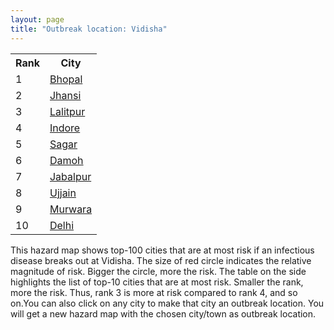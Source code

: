 ```yaml
---
layout: page
title: "Outbreak location: Vidisha"
---
```

<div class="flex-container">
<div class="flex-item-left" id="mapid">
<script src="https://buda-magenta.github.io/hazard_map/load_map.js"></script>

<script>
var marker_outbreak = L.marker([23.916667, 78.000000],{"autoPan": true}).addTo(map); marker_outbreak.bindTooltip("Vidisha").openTooltip();

var circle_1 = L.circle([23.258486, 77.401989], {"pane": "markerPane", "color": "red", "fill": true, "fillOpacity": 0.2, "fillRule": "evenodd", "lineCap": "round", "lineJoin": "round", "opacity": 1.0, "radius": 225386, "stroke": true, "weight": 3}).addTo(map);
circle_1.bindTooltip("Bhopal<br>rank: 1<br>hazard index: 0.225387")
circle_1.bindPopup('<a href="https://buda-magenta.github.io/hazard_map/Bhopal">Bhopal</a>')

var circle_2 = L.circle([25.531031, 78.652689], {"pane": "markerPane", "color": "red", "fill": true, "fillOpacity": 0.2, "fillRule": "evenodd", "lineCap": "round", "lineJoin": "round", "opacity": 1.0, "radius": 44246, "stroke": true, "weight": 3}).addTo(map);
circle_2.bindTooltip("Jhansi<br>rank: 2<br>hazard index: 0.044247")
circle_2.bindPopup('<a href="https://buda-magenta.github.io/hazard_map/Jhansi">Jhansi</a>')

var circle_3 = L.circle([24.700385, 78.518668], {"pane": "markerPane", "color": "red", "fill": true, "fillOpacity": 0.2, "fillRule": "evenodd", "lineCap": "round", "lineJoin": "round", "opacity": 1.0, "radius": 30791, "stroke": true, "weight": 3}).addTo(map);
circle_3.bindTooltip("Lalitpur<br>rank: 3<br>hazard index: 0.030791")
circle_3.bindPopup('<a href="https://buda-magenta.github.io/hazard_map/Lalitpur">Lalitpur</a>')

var circle_4 = L.circle([22.720362, 75.868200], {"pane": "markerPane", "color": "red", "fill": true, "fillOpacity": 0.2, "fillRule": "evenodd", "lineCap": "round", "lineJoin": "round", "opacity": 1.0, "radius": 21073, "stroke": true, "weight": 3}).addTo(map);
circle_4.bindTooltip("Indore<br>rank: 4<br>hazard index: 0.021074")
circle_4.bindPopup('<a href="https://buda-magenta.github.io/hazard_map/Indore">Indore</a>')

var circle_5 = L.circle([23.809612, 78.759114], {"pane": "markerPane", "color": "red", "fill": true, "fillOpacity": 0.2, "fillRule": "evenodd", "lineCap": "round", "lineJoin": "round", "opacity": 1.0, "radius": 13594, "stroke": true, "weight": 3}).addTo(map);
circle_5.bindTooltip("Sagar<br>rank: 5<br>hazard index: 0.013595")
circle_5.bindPopup('<a href="https://buda-magenta.github.io/hazard_map/Sagar">Sagar</a>')

var circle_6 = L.circle([23.750000, 79.583333], {"pane": "markerPane", "color": "red", "fill": true, "fillOpacity": 0.2, "fillRule": "evenodd", "lineCap": "round", "lineJoin": "round", "opacity": 1.0, "radius": 9114, "stroke": true, "weight": 3}).addTo(map);
circle_6.bindTooltip("Damoh<br>rank: 6<br>hazard index: 0.009114")
circle_6.bindPopup('<a href="https://buda-magenta.github.io/hazard_map/Damoh">Damoh</a>')

var circle_7 = L.circle([23.160894, 79.949770], {"pane": "markerPane", "color": "red", "fill": true, "fillOpacity": 0.2, "fillRule": "evenodd", "lineCap": "round", "lineJoin": "round", "opacity": 1.0, "radius": 5733, "stroke": true, "weight": 3}).addTo(map);
circle_7.bindTooltip("Jabalpur<br>rank: 7<br>hazard index: 0.005733")
circle_7.bindPopup('<a href="https://buda-magenta.github.io/hazard_map/Jabalpur">Jabalpur</a>')

var circle_8 = L.circle([23.174597, 75.785142], {"pane": "markerPane", "color": "red", "fill": true, "fillOpacity": 0.2, "fillRule": "evenodd", "lineCap": "round", "lineJoin": "round", "opacity": 1.0, "radius": 4840, "stroke": true, "weight": 3}).addTo(map);
circle_8.bindTooltip("Ujjain<br>rank: 8<br>hazard index: 0.004841")
circle_8.bindPopup('<a href="https://buda-magenta.github.io/hazard_map/Ujjain">Ujjain</a>')

var circle_9 = L.circle([23.833962, 80.392456], {"pane": "markerPane", "color": "red", "fill": true, "fillOpacity": 0.2, "fillRule": "evenodd", "lineCap": "round", "lineJoin": "round", "opacity": 1.0, "radius": 4769, "stroke": true, "weight": 3}).addTo(map);
circle_9.bindTooltip("Murwara<br>rank: 9<br>hazard index: 0.004770")
circle_9.bindPopup('<a href="https://buda-magenta.github.io/hazard_map/Murwara">Murwara</a>')

var circle_10 = L.circle([28.651718, 77.221939], {"pane": "markerPane", "color": "red", "fill": true, "fillOpacity": 0.2, "fillRule": "evenodd", "lineCap": "round", "lineJoin": "round", "opacity": 1.0, "radius": 3668, "stroke": true, "weight": 3}).addTo(map);
circle_10.bindTooltip("Delhi<br>rank: 10<br>hazard index: 0.003668")
circle_10.bindPopup('<a href="https://buda-magenta.github.io/hazard_map/Delhi">Delhi</a>')

var circle_11 = L.circle([26.460914, 80.321759], {"pane": "markerPane", "color": "red", "fill": true, "fillOpacity": 0.2, "fillRule": "evenodd", "lineCap": "round", "lineJoin": "round", "opacity": 1.0, "radius": 2876, "stroke": true, "weight": 3}).addTo(map);
circle_11.bindTooltip("Kanpur<br>rank: 11<br>hazard index: 0.002876")
circle_11.bindPopup('<a href="https://buda-magenta.github.io/hazard_map/Kanpur">Kanpur</a>')

var circle_12 = L.circle([24.500000, 81.000000], {"pane": "markerPane", "color": "red", "fill": true, "fillOpacity": 0.2, "fillRule": "evenodd", "lineCap": "round", "lineJoin": "round", "opacity": 1.0, "radius": 2846, "stroke": true, "weight": 3}).addTo(map);
circle_12.bindTooltip("Satna<br>rank: 12<br>hazard index: 0.002847")
circle_12.bindPopup('<a href="https://buda-magenta.github.io/hazard_map/Satna">Satna</a>')

var circle_13 = L.circle([22.600150, 77.926645], {"pane": "markerPane", "color": "red", "fill": true, "fillOpacity": 0.2, "fillRule": "evenodd", "lineCap": "round", "lineJoin": "round", "opacity": 1.0, "radius": 2537, "stroke": true, "weight": 3}).addTo(map);
circle_13.bindTooltip("Hoshangabad<br>rank: 13<br>hazard index: 0.002538")
circle_13.bindPopup('<a href="https://buda-magenta.github.io/hazard_map/Hoshangabad">Hoshangabad</a>')

var circle_14 = L.circle([22.383333, 82.133333], {"pane": "markerPane", "color": "red", "fill": true, "fillOpacity": 0.2, "fillRule": "evenodd", "lineCap": "round", "lineJoin": "round", "opacity": 1.0, "radius": 2363, "stroke": true, "weight": 3}).addTo(map);
circle_14.bindTooltip("Bilaspur<br>rank: 14<br>hazard index: 0.002364")
circle_14.bindPopup('<a href="https://buda-magenta.github.io/hazard_map/Bilaspur">Bilaspur</a>')

var circle_15 = L.circle([19.075990, 72.877393], {"pane": "markerPane", "color": "red", "fill": true, "fillOpacity": 0.2, "fillRule": "evenodd", "lineCap": "round", "lineJoin": "round", "opacity": 1.0, "radius": 2363, "stroke": true, "weight": 3}).addTo(map);
circle_15.bindTooltip("Mumbai<br>rank: 15<br>hazard index: 0.002363")
circle_15.bindPopup('<a href="https://buda-magenta.github.io/hazard_map/Mumbai">Mumbai</a>')

var circle_16 = L.circle([27.437194, 79.489129], {"pane": "markerPane", "color": "red", "fill": true, "fillOpacity": 0.2, "fillRule": "evenodd", "lineCap": "round", "lineJoin": "round", "opacity": 1.0, "radius": 2269, "stroke": true, "weight": 3}).addTo(map);
circle_16.bindTooltip("Farrukhabad<br>rank: 16<br>hazard index: 0.002270")
circle_16.bindPopup('<a href="https://buda-magenta.github.io/hazard_map/Farrukhabad">Farrukhabad</a>')

var circle_17 = L.circle([24.759267, 81.655000], {"pane": "markerPane", "color": "red", "fill": true, "fillOpacity": 0.2, "fillRule": "evenodd", "lineCap": "round", "lineJoin": "round", "opacity": 1.0, "radius": 2125, "stroke": true, "weight": 3}).addTo(map);
circle_17.bindTooltip("Rewa<br>rank: 17<br>hazard index: 0.002126")
circle_17.bindPopup('<a href="https://buda-magenta.github.io/hazard_map/Rewa">Rewa</a>')

var circle_18 = L.circle([23.000000, 76.166667], {"pane": "markerPane", "color": "red", "fill": true, "fillOpacity": 0.2, "fillRule": "evenodd", "lineCap": "round", "lineJoin": "round", "opacity": 1.0, "radius": 2042, "stroke": true, "weight": 3}).addTo(map);
circle_18.bindTooltip("Dewas<br>rank: 18<br>hazard index: 0.002043")
circle_18.bindPopup('<a href="https://buda-magenta.github.io/hazard_map/Dewas">Dewas</a>')

var circle_19 = L.circle([26.915458, 75.818982], {"pane": "markerPane", "color": "red", "fill": true, "fillOpacity": 0.2, "fillRule": "evenodd", "lineCap": "round", "lineJoin": "round", "opacity": 1.0, "radius": 2033, "stroke": true, "weight": 3}).addTo(map);
circle_19.bindTooltip("Jaipur<br>rank: 19<br>hazard index: 0.002034")
circle_19.bindPopup('<a href="https://buda-magenta.github.io/hazard_map/Jaipur">Jaipur</a>')

var circle_20 = L.circle([24.917151, 76.696403], {"pane": "markerPane", "color": "red", "fill": true, "fillOpacity": 0.2, "fillRule": "evenodd", "lineCap": "round", "lineJoin": "round", "opacity": 1.0, "radius": 1928, "stroke": true, "weight": 3}).addTo(map);
circle_20.bindTooltip("Baran<br>rank: 20<br>hazard index: 0.001929")
circle_20.bindPopup('<a href="https://buda-magenta.github.io/hazard_map/Baran">Baran</a>')

var circle_21 = L.circle([21.149813, 79.082056], {"pane": "markerPane", "color": "red", "fill": true, "fillOpacity": 0.2, "fillRule": "evenodd", "lineCap": "round", "lineJoin": "round", "opacity": 1.0, "radius": 1803, "stroke": true, "weight": 3}).addTo(map);
circle_21.bindTooltip("Nagpur<br>rank: 21<br>hazard index: 0.001804")
circle_21.bindPopup('<a href="https://buda-magenta.github.io/hazard_map/Nagpur">Nagpur</a>')

var circle_22 = L.circle([26.203725, 78.157363], {"pane": "markerPane", "color": "red", "fill": true, "fillOpacity": 0.2, "fillRule": "evenodd", "lineCap": "round", "lineJoin": "round", "opacity": 1.0, "radius": 1717, "stroke": true, "weight": 3}).addTo(map);
circle_22.bindTooltip("Gwalior<br>rank: 22<br>hazard index: 0.001718")
circle_22.bindPopup('<a href="https://buda-magenta.github.io/hazard_map/Gwalior">Gwalior</a>')

var circle_23 = L.circle([24.500000, 77.500000], {"pane": "markerPane", "color": "red", "fill": true, "fillOpacity": 0.2, "fillRule": "evenodd", "lineCap": "round", "lineJoin": "round", "opacity": 1.0, "radius": 1598, "stroke": true, "weight": 3}).addTo(map);
circle_23.bindTooltip("Guna<br>rank: 23<br>hazard index: 0.001599")
circle_23.bindPopup('<a href="https://buda-magenta.github.io/hazard_map/Guna">Guna</a>')

var circle_24 = L.circle([25.375241, 77.828119], {"pane": "markerPane", "color": "red", "fill": true, "fillOpacity": 0.2, "fillRule": "evenodd", "lineCap": "round", "lineJoin": "round", "opacity": 1.0, "radius": 1552, "stroke": true, "weight": 3}).addTo(map);
circle_24.bindTooltip("Shivpuri<br>rank: 24<br>hazard index: 0.001552")
circle_24.bindPopup('<a href="https://buda-magenta.github.io/hazard_map/Shivpuri">Shivpuri</a>')

var circle_25 = L.circle([22.139831, 78.809645], {"pane": "markerPane", "color": "red", "fill": true, "fillOpacity": 0.2, "fillRule": "evenodd", "lineCap": "round", "lineJoin": "round", "opacity": 1.0, "radius": 1413, "stroke": true, "weight": 3}).addTo(map);
circle_25.bindTooltip("Chhindwara<br>rank: 25<br>hazard index: 0.001413")
circle_25.bindPopup('<a href="https://buda-magenta.github.io/hazard_map/Chhindwara">Chhindwara</a>')

var circle_26 = L.circle([23.115688, 77.066239], {"pane": "markerPane", "color": "red", "fill": true, "fillOpacity": 0.2, "fillRule": "evenodd", "lineCap": "round", "lineJoin": "round", "opacity": 1.0, "radius": 1410, "stroke": true, "weight": 3}).addTo(map);
circle_26.bindTooltip("Sehore<br>rank: 26<br>hazard index: 0.001411")
circle_26.bindPopup('<a href="https://buda-magenta.github.io/hazard_map/Sehore">Sehore</a>')

var circle_27 = L.circle([25.335649, 83.007629], {"pane": "markerPane", "color": "red", "fill": true, "fillOpacity": 0.2, "fillRule": "evenodd", "lineCap": "round", "lineJoin": "round", "opacity": 1.0, "radius": 1339, "stroke": true, "weight": 3}).addTo(map);
circle_27.bindTooltip("Varanasi<br>rank: 27<br>hazard index: 0.001339")
circle_27.bindPopup('<a href="https://buda-magenta.github.io/hazard_map/Varanasi">Varanasi</a>')

var circle_28 = L.circle([25.438130, 81.833800], {"pane": "markerPane", "color": "red", "fill": true, "fillOpacity": 0.2, "fillRule": "evenodd", "lineCap": "round", "lineJoin": "round", "opacity": 1.0, "radius": 1260, "stroke": true, "weight": 3}).addTo(map);
circle_28.bindTooltip("Allahabad<br>rank: 28<br>hazard index: 0.001261")
circle_28.bindPopup('<a href="https://buda-magenta.github.io/hazard_map/Allahabad">Allahabad</a>')

var circle_29 = L.circle([21.237947, 81.633683], {"pane": "markerPane", "color": "red", "fill": true, "fillOpacity": 0.2, "fillRule": "evenodd", "lineCap": "round", "lineJoin": "round", "opacity": 1.0, "radius": 1194, "stroke": true, "weight": 3}).addTo(map);
circle_29.bindTooltip("Raipur<br>rank: 29<br>hazard index: 0.001194")
circle_29.bindPopup('<a href="https://buda-magenta.github.io/hazard_map/Raipur">Raipur</a>')

var circle_30 = L.circle([21.879616, 77.875681], {"pane": "markerPane", "color": "red", "fill": true, "fillOpacity": 0.2, "fillRule": "evenodd", "lineCap": "round", "lineJoin": "round", "opacity": 1.0, "radius": 1175, "stroke": true, "weight": 3}).addTo(map);
circle_30.bindTooltip("Betul<br>rank: 30<br>hazard index: 0.001176")
circle_30.bindPopup('<a href="https://buda-magenta.github.io/hazard_map/Betul">Betul</a>')

var circle_31 = L.circle([18.521428, 73.854454], {"pane": "markerPane", "color": "red", "fill": true, "fillOpacity": 0.2, "fillRule": "evenodd", "lineCap": "round", "lineJoin": "round", "opacity": 1.0, "radius": 920, "stroke": true, "weight": 3}).addTo(map);
circle_31.bindTooltip("Pune<br>rank: 31<br>hazard index: 0.000921")
circle_31.bindPopup('<a href="https://buda-magenta.github.io/hazard_map/Pune">Pune</a>')

var circle_32 = L.circle([21.977864, 76.568828], {"pane": "markerPane", "color": "red", "fill": true, "fillOpacity": 0.2, "fillRule": "evenodd", "lineCap": "round", "lineJoin": "round", "opacity": 1.0, "radius": 897, "stroke": true, "weight": 3}).addTo(map);
circle_32.bindTooltip("Khandwa<br>rank: 32<br>hazard index: 0.000898")
circle_32.bindPopup('<a href="https://buda-magenta.github.io/hazard_map/Khandwa">Khandwa</a>')

var circle_33 = L.circle([23.480592, 74.917790], {"pane": "markerPane", "color": "red", "fill": true, "fillOpacity": 0.2, "fillRule": "evenodd", "lineCap": "round", "lineJoin": "round", "opacity": 1.0, "radius": 741, "stroke": true, "weight": 3}).addTo(map);
circle_33.bindTooltip("Ratlam<br>rank: 33<br>hazard index: 0.000742")
circle_33.bindPopup('<a href="https://buda-magenta.github.io/hazard_map/Ratlam">Ratlam</a>')

var circle_34 = L.circle([17.388786, 78.461065], {"pane": "markerPane", "color": "red", "fill": true, "fillOpacity": 0.2, "fillRule": "evenodd", "lineCap": "round", "lineJoin": "round", "opacity": 1.0, "radius": 627, "stroke": true, "weight": 3}).addTo(map);
circle_34.bindTooltip("Hyderabad<br>rank: 34<br>hazard index: 0.000628")
circle_34.bindPopup('<a href="https://buda-magenta.github.io/hazard_map/Hyderabad">Hyderabad</a>')

var circle_35 = L.circle([27.175255, 78.009816], {"pane": "markerPane", "color": "red", "fill": true, "fillOpacity": 0.2, "fillRule": "evenodd", "lineCap": "round", "lineJoin": "round", "opacity": 1.0, "radius": 617, "stroke": true, "weight": 3}).addTo(map);
circle_35.bindTooltip("Agra<br>rank: 35<br>hazard index: 0.000618")
circle_35.bindPopup('<a href="https://buda-magenta.github.io/hazard_map/Agra">Agra</a>')

var circle_36 = L.circle([26.838100, 80.934600], {"pane": "markerPane", "color": "red", "fill": true, "fillOpacity": 0.2, "fillRule": "evenodd", "lineCap": "round", "lineJoin": "round", "opacity": 1.0, "radius": 594, "stroke": true, "weight": 3}).addTo(map);
circle_36.bindTooltip("Lucknow<br>rank: 36<br>hazard index: 0.000595")
circle_36.bindPopup('<a href="https://buda-magenta.github.io/hazard_map/Lucknow">Lucknow</a>')

var circle_37 = L.circle([23.587548, 75.675679], {"pane": "markerPane", "color": "red", "fill": true, "fillOpacity": 0.2, "fillRule": "evenodd", "lineCap": "round", "lineJoin": "round", "opacity": 1.0, "radius": 560, "stroke": true, "weight": 3}).addTo(map);
circle_37.bindTooltip("Nagda<br>rank: 37<br>hazard index: 0.000561")
circle_37.bindPopup('<a href="https://buda-magenta.github.io/hazard_map/Nagda">Nagda</a>')

var circle_38 = L.circle([13.083694, 80.270186], {"pane": "markerPane", "color": "red", "fill": true, "fillOpacity": 0.2, "fillRule": "evenodd", "lineCap": "round", "lineJoin": "round", "opacity": 1.0, "radius": 553, "stroke": true, "weight": 3}).addTo(map);
circle_38.bindTooltip("Chennai<br>rank: 38<br>hazard index: 0.000554")
circle_38.bindPopup('<a href="https://buda-magenta.github.io/hazard_map/Chennai">Chennai</a>')

var circle_39 = L.circle([29.154148, 77.305954], {"pane": "markerPane", "color": "red", "fill": true, "fillOpacity": 0.2, "fillRule": "evenodd", "lineCap": "round", "lineJoin": "round", "opacity": 1.0, "radius": 525, "stroke": true, "weight": 3}).addTo(map);
circle_39.bindTooltip("Baraut<br>rank: 39<br>hazard index: 0.000525")
circle_39.bindPopup('<a href="https://buda-magenta.github.io/hazard_map/Baraut">Baraut</a>')

var circle_40 = L.circle([20.993276, 75.839983], {"pane": "markerPane", "color": "red", "fill": true, "fillOpacity": 0.2, "fillRule": "evenodd", "lineCap": "round", "lineJoin": "round", "opacity": 1.0, "radius": 502, "stroke": true, "weight": 3}).addTo(map);
circle_40.bindTooltip("Bhusawal<br>rank: 40<br>hazard index: 0.000502")
circle_40.bindPopup('<a href="https://buda-magenta.github.io/hazard_map/Bhusawal">Bhusawal</a>')

var circle_41 = L.circle([21.818774, 75.606458], {"pane": "markerPane", "color": "red", "fill": true, "fillOpacity": 0.2, "fillRule": "evenodd", "lineCap": "round", "lineJoin": "round", "opacity": 1.0, "radius": 498, "stroke": true, "weight": 3}).addTo(map);
circle_41.bindTooltip("Khargone<br>rank: 41<br>hazard index: 0.000498")
circle_41.bindPopup('<a href="https://buda-magenta.github.io/hazard_map/Khargone">Khargone</a>')

var circle_42 = L.circle([25.476300, 80.339500], {"pane": "markerPane", "color": "red", "fill": true, "fillOpacity": 0.2, "fillRule": "evenodd", "lineCap": "round", "lineJoin": "round", "opacity": 1.0, "radius": 479, "stroke": true, "weight": 3}).addTo(map);
circle_42.bindTooltip("Banda<br>rank: 42<br>hazard index: 0.000480")
circle_42.bindPopup('<a href="https://buda-magenta.github.io/hazard_map/Banda">Banda</a>')

var circle_43 = L.circle([19.169335, 77.311013], {"pane": "markerPane", "color": "red", "fill": true, "fillOpacity": 0.2, "fillRule": "evenodd", "lineCap": "round", "lineJoin": "round", "opacity": 1.0, "radius": 409, "stroke": true, "weight": 3}).addTo(map);
circle_43.bindTooltip("Nanded Waghala<br>rank: 43<br>hazard index: 0.000410")
circle_43.bindPopup('<a href="https://buda-magenta.github.io/hazard_map/Nanded_Waghala">Nanded Waghala</a>')

var circle_44 = L.circle([25.196826, 76.000893], {"pane": "markerPane", "color": "red", "fill": true, "fillOpacity": 0.2, "fillRule": "evenodd", "lineCap": "round", "lineJoin": "round", "opacity": 1.0, "radius": 367, "stroke": true, "weight": 3}).addTo(map);
circle_44.bindTooltip("Kota<br>rank: 44<br>hazard index: 0.000368")
circle_44.bindPopup('<a href="https://buda-magenta.github.io/hazard_map/Kota">Kota</a>')

var circle_45 = L.circle([24.197443, 82.666145], {"pane": "markerPane", "color": "red", "fill": true, "fillOpacity": 0.2, "fillRule": "evenodd", "lineCap": "round", "lineJoin": "round", "opacity": 1.0, "radius": 353, "stroke": true, "weight": 3}).addTo(map);
circle_45.bindTooltip("Singrauli<br>rank: 45<br>hazard index: 0.000354")
circle_45.bindPopup('<a href="https://buda-magenta.github.io/hazard_map/Singrauli">Singrauli</a>')

var circle_46 = L.circle([12.979120, 77.591300], {"pane": "markerPane", "color": "red", "fill": true, "fillOpacity": 0.2, "fillRule": "evenodd", "lineCap": "round", "lineJoin": "round", "opacity": 1.0, "radius": 328, "stroke": true, "weight": 3}).addTo(map);
circle_46.bindTooltip("Bangalore<br>rank: 46<br>hazard index: 0.000329")
circle_46.bindPopup('<a href="https://buda-magenta.github.io/hazard_map/Bangalore">Bangalore</a>')

var circle_47 = L.circle([20.843512, 75.525927], {"pane": "markerPane", "color": "red", "fill": true, "fillOpacity": 0.2, "fillRule": "evenodd", "lineCap": "round", "lineJoin": "round", "opacity": 1.0, "radius": 310, "stroke": true, "weight": 3}).addTo(map);
circle_47.bindTooltip("Jalgaon<br>rank: 47<br>hazard index: 0.000311")
circle_47.bindPopup('<a href="https://buda-magenta.github.io/hazard_map/Jalgaon">Jalgaon</a>')

var circle_48 = L.circle([26.296772, 73.035143], {"pane": "markerPane", "color": "red", "fill": true, "fillOpacity": 0.2, "fillRule": "evenodd", "lineCap": "round", "lineJoin": "round", "opacity": 1.0, "radius": 298, "stroke": true, "weight": 3}).addTo(map);
circle_48.bindTooltip("Jodhpur<br>rank: 48<br>hazard index: 0.000298")
circle_48.bindPopup('<a href="https://buda-magenta.github.io/hazard_map/Jodhpur">Jodhpur</a>')

var circle_49 = L.circle([21.199035, 81.397955], {"pane": "markerPane", "color": "red", "fill": true, "fillOpacity": 0.2, "fillRule": "evenodd", "lineCap": "round", "lineJoin": "round", "opacity": 1.0, "radius": 297, "stroke": true, "weight": 3}).addTo(map);
circle_49.bindTooltip("Durg<br>rank: 49<br>hazard index: 0.000298")
circle_49.bindPopup('<a href="https://buda-magenta.github.io/hazard_map/Durg">Durg</a>')

var circle_50 = L.circle([23.021624, 72.579707], {"pane": "markerPane", "color": "red", "fill": true, "fillOpacity": 0.2, "fillRule": "evenodd", "lineCap": "round", "lineJoin": "round", "opacity": 1.0, "radius": 273, "stroke": true, "weight": 3}).addTo(map);
circle_50.bindTooltip("Ahmedabad<br>rank: 50<br>hazard index: 0.000273")
circle_50.bindPopup('<a href="https://buda-magenta.github.io/hazard_map/Ahmedabad">Ahmedabad</a>')

var circle_51 = L.circle([28.863842, 78.805778], {"pane": "markerPane", "color": "red", "fill": true, "fillOpacity": 0.2, "fillRule": "evenodd", "lineCap": "round", "lineJoin": "round", "opacity": 1.0, "radius": 260, "stroke": true, "weight": 3}).addTo(map);
circle_51.bindTooltip("Moradabad<br>rank: 51<br>hazard index: 0.000261")
circle_51.bindPopup('<a href="https://buda-magenta.github.io/hazard_map/Moradabad">Moradabad</a>')

var circle_52 = L.circle([22.541418, 88.357691], {"pane": "markerPane", "color": "red", "fill": true, "fillOpacity": 0.2, "fillRule": "evenodd", "lineCap": "round", "lineJoin": "round", "opacity": 1.0, "radius": 252, "stroke": true, "weight": 3}).addTo(map);
circle_52.bindTooltip("Kolkata<br>rank: 52<br>hazard index: 0.000252")
circle_52.bindPopup('<a href="https://buda-magenta.github.io/hazard_map/Kolkata">Kolkata</a>')

var circle_53 = L.circle([19.194329, 72.970178], {"pane": "markerPane", "color": "red", "fill": true, "fillOpacity": 0.2, "fillRule": "evenodd", "lineCap": "round", "lineJoin": "round", "opacity": 1.0, "radius": 241, "stroke": true, "weight": 3}).addTo(map);
circle_53.bindTooltip("Thane<br>rank: 53<br>hazard index: 0.000241")
circle_53.bindPopup('<a href="https://buda-magenta.github.io/hazard_map/Thane">Thane</a>')

var circle_54 = L.circle([27.883846, 78.634890], {"pane": "markerPane", "color": "red", "fill": true, "fillOpacity": 0.2, "fillRule": "evenodd", "lineCap": "round", "lineJoin": "round", "opacity": 1.0, "radius": 234, "stroke": true, "weight": 3}).addTo(map);
circle_54.bindTooltip("Kasganj<br>rank: 54<br>hazard index: 0.000234")
circle_54.bindPopup('<a href="https://buda-magenta.github.io/hazard_map/Kasganj">Kasganj</a>')

var circle_55 = L.circle([20.761862, 77.192172], {"pane": "markerPane", "color": "red", "fill": true, "fillOpacity": 0.2, "fillRule": "evenodd", "lineCap": "round", "lineJoin": "round", "opacity": 1.0, "radius": 224, "stroke": true, "weight": 3}).addTo(map);
circle_55.bindTooltip("Akola<br>rank: 55<br>hazard index: 0.000225")
circle_55.bindPopup('<a href="https://buda-magenta.github.io/hazard_map/Akola">Akola</a>')

var circle_56 = L.circle([16.508759, 80.618510], {"pane": "markerPane", "color": "red", "fill": true, "fillOpacity": 0.2, "fillRule": "evenodd", "lineCap": "round", "lineJoin": "round", "opacity": 1.0, "radius": 214, "stroke": true, "weight": 3}).addTo(map);
circle_56.bindTooltip("Vijayawada<br>rank: 56<br>hazard index: 0.000214")
circle_56.bindPopup('<a href="https://buda-magenta.github.io/hazard_map/Vijayawada">Vijayawada</a>')

var circle_57 = L.circle([27.209822, 79.048137], {"pane": "markerPane", "color": "red", "fill": true, "fillOpacity": 0.2, "fillRule": "evenodd", "lineCap": "round", "lineJoin": "round", "opacity": 1.0, "radius": 197, "stroke": true, "weight": 3}).addTo(map);
circle_57.bindTooltip("Mainpuri<br>rank: 57<br>hazard index: 0.000197")
circle_57.bindPopup('<a href="https://buda-magenta.github.io/hazard_map/Mainpuri">Mainpuri</a>')

var circle_58 = L.circle([20.011247, 73.790236], {"pane": "markerPane", "color": "red", "fill": true, "fillOpacity": 0.2, "fillRule": "evenodd", "lineCap": "round", "lineJoin": "round", "opacity": 1.0, "radius": 191, "stroke": true, "weight": 3}).addTo(map);
circle_58.bindTooltip("Nashik<br>rank: 58<br>hazard index: 0.000192")
circle_58.bindPopup('<a href="https://buda-magenta.github.io/hazard_map/Nashik">Nashik</a>')

var circle_59 = L.circle([26.653396, 77.624206], {"pane": "markerPane", "color": "red", "fill": true, "fillOpacity": 0.2, "fillRule": "evenodd", "lineCap": "round", "lineJoin": "round", "opacity": 1.0, "radius": 187, "stroke": true, "weight": 3}).addTo(map);
circle_59.bindTooltip("Dhaulpur<br>rank: 59<br>hazard index: 0.000187")
circle_59.bindPopup('<a href="https://buda-magenta.github.io/hazard_map/Dhaulpur">Dhaulpur</a>')

var circle_60 = L.circle([26.469100, 74.639000], {"pane": "markerPane", "color": "red", "fill": true, "fillOpacity": 0.2, "fillRule": "evenodd", "lineCap": "round", "lineJoin": "round", "opacity": 1.0, "radius": 182, "stroke": true, "weight": 3}).addTo(map);
circle_60.bindTooltip("Ajmer<br>rank: 60<br>hazard index: 0.000183")
circle_60.bindPopup('<a href="https://buda-magenta.github.io/hazard_map/Ajmer">Ajmer</a>')

var circle_61 = L.circle([27.177366, 78.389912], {"pane": "markerPane", "color": "red", "fill": true, "fillOpacity": 0.2, "fillRule": "evenodd", "lineCap": "round", "lineJoin": "round", "opacity": 1.0, "radius": 174, "stroke": true, "weight": 3}).addTo(map);
circle_61.bindTooltip("Firozabad<br>rank: 61<br>hazard index: 0.000174")
circle_61.bindPopup('<a href="https://buda-magenta.github.io/hazard_map/Firozabad">Firozabad</a>')

var circle_62 = L.circle([29.938447, 78.145298], {"pane": "markerPane", "color": "red", "fill": true, "fillOpacity": 0.2, "fillRule": "evenodd", "lineCap": "round", "lineJoin": "round", "opacity": 1.0, "radius": 161, "stroke": true, "weight": 3}).addTo(map);
circle_62.bindTooltip("Haridwar<br>rank: 62<br>hazard index: 0.000162")
circle_62.bindPopup('<a href="https://buda-magenta.github.io/hazard_map/Haridwar">Haridwar</a>')

var circle_63 = L.circle([17.723128, 83.301284], {"pane": "markerPane", "color": "red", "fill": true, "fillOpacity": 0.2, "fillRule": "evenodd", "lineCap": "round", "lineJoin": "round", "opacity": 1.0, "radius": 153, "stroke": true, "weight": 3}).addTo(map);
circle_63.bindTooltip("Visakhapatnam<br>rank: 63<br>hazard index: 0.000153")
circle_63.bindPopup('<a href="https://buda-magenta.github.io/hazard_map/Visakhapatnam">Visakhapatnam</a>')

var circle_64 = L.circle([25.935955, 79.424328], {"pane": "markerPane", "color": "red", "fill": true, "fillOpacity": 0.2, "fillRule": "evenodd", "lineCap": "round", "lineJoin": "round", "opacity": 1.0, "radius": 150, "stroke": true, "weight": 3}).addTo(map);
circle_64.bindTooltip("Orai<br>rank: 64<br>hazard index: 0.000150")
circle_64.bindPopup('<a href="https://buda-magenta.github.io/hazard_map/Orai">Orai</a>')

var circle_65 = L.circle([26.718324, 79.090254], {"pane": "markerPane", "color": "red", "fill": true, "fillOpacity": 0.2, "fillRule": "evenodd", "lineCap": "round", "lineJoin": "round", "opacity": 1.0, "radius": 141, "stroke": true, "weight": 3}).addTo(map);
circle_65.bindTooltip("Etawah<br>rank: 65<br>hazard index: 0.000142")
circle_65.bindPopup('<a href="https://buda-magenta.github.io/hazard_map/Etawah">Etawah</a>')

var circle_66 = L.circle([26.166667, 77.500000], {"pane": "markerPane", "color": "red", "fill": true, "fillOpacity": 0.2, "fillRule": "evenodd", "lineCap": "round", "lineJoin": "round", "opacity": 1.0, "radius": 141, "stroke": true, "weight": 3}).addTo(map);
circle_66.bindTooltip("Morena<br>rank: 66<br>hazard index: 0.000142")
circle_66.bindPopup('<a href="https://buda-magenta.github.io/hazard_map/Morena">Morena</a>')

var circle_67 = L.circle([22.519770, 82.629515], {"pane": "markerPane", "color": "red", "fill": true, "fillOpacity": 0.2, "fillRule": "evenodd", "lineCap": "round", "lineJoin": "round", "opacity": 1.0, "radius": 139, "stroke": true, "weight": 3}).addTo(map);
circle_67.bindTooltip("Korba<br>rank: 67<br>hazard index: 0.000140")
circle_67.bindPopup('<a href="https://buda-magenta.github.io/hazard_map/Korba">Korba</a>')

var circle_68 = L.circle([26.500000, 78.750000], {"pane": "markerPane", "color": "red", "fill": true, "fillOpacity": 0.2, "fillRule": "evenodd", "lineCap": "round", "lineJoin": "round", "opacity": 1.0, "radius": 134, "stroke": true, "weight": 3}).addTo(map);
circle_68.bindTooltip("Bhind<br>rank: 68<br>hazard index: 0.000134")
circle_68.bindPopup('<a href="https://buda-magenta.github.io/hazard_map/Bhind">Bhind</a>')

var circle_69 = L.circle([29.988077, 77.508130], {"pane": "markerPane", "color": "red", "fill": true, "fillOpacity": 0.2, "fillRule": "evenodd", "lineCap": "round", "lineJoin": "round", "opacity": 1.0, "radius": 128, "stroke": true, "weight": 3}).addTo(map);
circle_69.bindTooltip("Saharanpur<br>rank: 69<br>hazard index: 0.000128")
circle_69.bindPopup('<a href="https://buda-magenta.github.io/hazard_map/Saharanpur">Saharanpur</a>')

var circle_70 = L.circle([25.750000, 78.500000], {"pane": "markerPane", "color": "red", "fill": true, "fillOpacity": 0.2, "fillRule": "evenodd", "lineCap": "round", "lineJoin": "round", "opacity": 1.0, "radius": 121, "stroke": true, "weight": 3}).addTo(map);
circle_70.bindTooltip("Datia<br>rank: 70<br>hazard index: 0.000122")
circle_70.bindPopup('<a href="https://buda-magenta.github.io/hazard_map/Datia">Datia</a>')

var circle_71 = L.circle([25.488773, 74.699613], {"pane": "markerPane", "color": "red", "fill": true, "fillOpacity": 0.2, "fillRule": "evenodd", "lineCap": "round", "lineJoin": "round", "opacity": 1.0, "radius": 121, "stroke": true, "weight": 3}).addTo(map);
circle_71.bindTooltip("Bhilwara<br>rank: 71<br>hazard index: 0.000121")
circle_71.bindPopup('<a href="https://buda-magenta.github.io/hazard_map/Bhilwara">Bhilwara</a>')

var circle_72 = L.circle([17.980609, 79.598212], {"pane": "markerPane", "color": "red", "fill": true, "fillOpacity": 0.2, "fillRule": "evenodd", "lineCap": "round", "lineJoin": "round", "opacity": 1.0, "radius": 115, "stroke": true, "weight": 3}).addTo(map);
circle_72.bindTooltip("Warangal<br>rank: 72<br>hazard index: 0.000116")
circle_72.bindPopup('<a href="https://buda-magenta.github.io/hazard_map/Warangal">Warangal</a>')

var circle_73 = L.circle([22.500000, 83.500000], {"pane": "markerPane", "color": "red", "fill": true, "fillOpacity": 0.2, "fillRule": "evenodd", "lineCap": "round", "lineJoin": "round", "opacity": 1.0, "radius": 100, "stroke": true, "weight": 3}).addTo(map);
circle_73.bindTooltip("Raigarh<br>rank: 73<br>hazard index: 0.000101")
circle_73.bindPopup('<a href="https://buda-magenta.github.io/hazard_map/Raigarh">Raigarh</a>')

var circle_74 = L.circle([19.250000, 74.750000], {"pane": "markerPane", "color": "red", "fill": true, "fillOpacity": 0.2, "fillRule": "evenodd", "lineCap": "round", "lineJoin": "round", "opacity": 1.0, "radius": 95, "stroke": true, "weight": 3}).addTo(map);
circle_74.bindTooltip("Ahmadnagar<br>rank: 74<br>hazard index: 0.000095")
circle_74.bindPopup('<a href="https://buda-magenta.github.io/hazard_map/Ahmadnagar">Ahmadnagar</a>')

var circle_75 = L.circle([22.801519, 86.202958], {"pane": "markerPane", "color": "red", "fill": true, "fillOpacity": 0.2, "fillRule": "evenodd", "lineCap": "round", "lineJoin": "round", "opacity": 1.0, "radius": 94, "stroke": true, "weight": 3}).addTo(map);
circle_75.bindTooltip("Jamshedpur<br>rank: 75<br>hazard index: 0.000095")
circle_75.bindPopup('<a href="https://buda-magenta.github.io/hazard_map/Jamshedpur">Jamshedpur</a>')

var circle_76 = L.circle([26.671329, 83.364583], {"pane": "markerPane", "color": "red", "fill": true, "fillOpacity": 0.2, "fillRule": "evenodd", "lineCap": "round", "lineJoin": "round", "opacity": 1.0, "radius": 92, "stroke": true, "weight": 3}).addTo(map);
circle_76.bindTooltip("Gorakhpur<br>rank: 76<br>hazard index: 0.000093")
circle_76.bindPopup('<a href="https://buda-magenta.github.io/hazard_map/Gorakhpur">Gorakhpur</a>')

var circle_77 = L.circle([24.265131, 75.387182], {"pane": "markerPane", "color": "red", "fill": true, "fillOpacity": 0.2, "fillRule": "evenodd", "lineCap": "round", "lineJoin": "round", "opacity": 1.0, "radius": 90, "stroke": true, "weight": 3}).addTo(map);
circle_77.bindTooltip("Mandsaur<br>rank: 77<br>hazard index: 0.000090")
circle_77.bindPopup('<a href="https://buda-magenta.github.io/hazard_map/Mandsaur">Mandsaur</a>')

var circle_78 = L.circle([25.565691, 80.063489], {"pane": "markerPane", "color": "red", "fill": true, "fillOpacity": 0.2, "fillRule": "evenodd", "lineCap": "round", "lineJoin": "round", "opacity": 1.0, "radius": 84, "stroke": true, "weight": 3}).addTo(map);
circle_78.bindTooltip("Khanna<br>rank: 78<br>hazard index: 0.000084")
circle_78.bindPopup('<a href="https://buda-magenta.github.io/hazard_map/Khanna">Khanna</a>')

var circle_79 = L.circle([28.402979, 77.310384], {"pane": "markerPane", "color": "red", "fill": true, "fillOpacity": 0.2, "fillRule": "evenodd", "lineCap": "round", "lineJoin": "round", "opacity": 1.0, "radius": 81, "stroke": true, "weight": 3}).addTo(map);
circle_79.bindTooltip("Faridabad<br>rank: 79<br>hazard index: 0.000081")
circle_79.bindPopup('<a href="https://buda-magenta.github.io/hazard_map/Faridabad">Faridabad</a>')

var circle_80 = L.circle([19.290314, 76.602903], {"pane": "markerPane", "color": "red", "fill": true, "fillOpacity": 0.2, "fillRule": "evenodd", "lineCap": "round", "lineJoin": "round", "opacity": 1.0, "radius": 76, "stroke": true, "weight": 3}).addTo(map);
circle_80.bindTooltip("Parbhani<br>rank: 80<br>hazard index: 0.000076")
circle_80.bindPopup('<a href="https://buda-magenta.github.io/hazard_map/Parbhani">Parbhani</a>')

var circle_81 = L.circle([26.269721, 82.994425], {"pane": "markerPane", "color": "red", "fill": true, "fillOpacity": 0.2, "fillRule": "evenodd", "lineCap": "round", "lineJoin": "round", "opacity": 1.0, "radius": 74, "stroke": true, "weight": 3}).addTo(map);
circle_81.bindTooltip("Burhanpur<br>rank: 81<br>hazard index: 0.000074")
circle_81.bindPopup('<a href="https://buda-magenta.github.io/hazard_map/Burhanpur">Burhanpur</a>')

var circle_82 = L.circle([19.918233, 75.868625], {"pane": "markerPane", "color": "red", "fill": true, "fillOpacity": 0.2, "fillRule": "evenodd", "lineCap": "round", "lineJoin": "round", "opacity": 1.0, "radius": 70, "stroke": true, "weight": 3}).addTo(map);
circle_82.bindTooltip("Jalna<br>rank: 82<br>hazard index: 0.000071")
circle_82.bindPopup('<a href="https://buda-magenta.github.io/hazard_map/Jalna">Jalna</a>')

var circle_83 = L.circle([26.439874, 80.018000], {"pane": "markerPane", "color": "red", "fill": true, "fillOpacity": 0.2, "fillRule": "evenodd", "lineCap": "round", "lineJoin": "round", "opacity": 1.0, "radius": 70, "stroke": true, "weight": 3}).addTo(map);
circle_83.bindTooltip("Akbarpur<br>rank: 83<br>hazard index: 0.000070")
circle_83.bindPopup('<a href="https://buda-magenta.github.io/hazard_map/Akbarpur">Akbarpur</a>')

var circle_84 = L.circle([21.154541, 77.644296], {"pane": "markerPane", "color": "red", "fill": true, "fillOpacity": 0.2, "fillRule": "evenodd", "lineCap": "round", "lineJoin": "round", "opacity": 1.0, "radius": 67, "stroke": true, "weight": 3}).addTo(map);
circle_84.bindTooltip("Amravati<br>rank: 84<br>hazard index: 0.000067")
circle_84.bindPopup('<a href="https://buda-magenta.github.io/hazard_map/Amravati">Amravati</a>')

var circle_85 = L.circle([30.909016, 75.851601], {"pane": "markerPane", "color": "red", "fill": true, "fillOpacity": 0.2, "fillRule": "evenodd", "lineCap": "round", "lineJoin": "round", "opacity": 1.0, "radius": 65, "stroke": true, "weight": 3}).addTo(map);
circle_85.bindTooltip("Ludhiana<br>rank: 85<br>hazard index: 0.000066")
circle_85.bindPopup('<a href="https://buda-magenta.github.io/hazard_map/Ludhiana">Ludhiana</a>')

var circle_86 = L.circle([21.200996, 81.335426], {"pane": "markerPane", "color": "red", "fill": true, "fillOpacity": 0.2, "fillRule": "evenodd", "lineCap": "round", "lineJoin": "round", "opacity": 1.0, "radius": 63, "stroke": true, "weight": 3}).addTo(map);
circle_86.bindTooltip("Bhilai Nagar<br>rank: 86<br>hazard index: 0.000064")
circle_86.bindPopup('<a href="https://buda-magenta.github.io/hazard_map/Bhilai_Nagar">Bhilai Nagar</a>')

var circle_87 = L.circle([11.001812, 76.962842], {"pane": "markerPane", "color": "red", "fill": true, "fillOpacity": 0.2, "fillRule": "evenodd", "lineCap": "round", "lineJoin": "round", "opacity": 1.0, "radius": 61, "stroke": true, "weight": 3}).addTo(map);
circle_87.bindTooltip("Coimbatore<br>rank: 87<br>hazard index: 0.000061")
circle_87.bindPopup('<a href="https://buda-magenta.github.io/hazard_map/Coimbatore">Coimbatore</a>')

var circle_88 = L.circle([27.036604, 78.651436], {"pane": "markerPane", "color": "red", "fill": true, "fillOpacity": 0.2, "fillRule": "evenodd", "lineCap": "round", "lineJoin": "round", "opacity": 1.0, "radius": 60, "stroke": true, "weight": 3}).addTo(map);
circle_88.bindTooltip("Shikohabad<br>rank: 88<br>hazard index: 0.000060")
circle_88.bindPopup('<a href="https://buda-magenta.github.io/hazard_map/Shikohabad">Shikohabad</a>')

var circle_89 = L.circle([23.122634, 83.198189], {"pane": "markerPane", "color": "red", "fill": true, "fillOpacity": 0.2, "fillRule": "evenodd", "lineCap": "round", "lineJoin": "round", "opacity": 1.0, "radius": 59, "stroke": true, "weight": 3}).addTo(map);
circle_89.bindTooltip("Ambikapur<br>rank: 89<br>hazard index: 0.000059")
circle_89.bindPopup('<a href="https://buda-magenta.github.io/hazard_map/Ambikapur">Ambikapur</a>')

var circle_90 = L.circle([21.170200, 72.831100], {"pane": "markerPane", "color": "red", "fill": true, "fillOpacity": 0.2, "fillRule": "evenodd", "lineCap": "round", "lineJoin": "round", "opacity": 1.0, "radius": 58, "stroke": true, "weight": 3}).addTo(map);
circle_90.bindTooltip("Surat<br>rank: 90<br>hazard index: 0.000059")
circle_90.bindPopup('<a href="https://buda-magenta.github.io/hazard_map/Surat">Surat</a>')

var circle_91 = L.circle([20.972740, 80.691555], {"pane": "markerPane", "color": "red", "fill": true, "fillOpacity": 0.2, "fillRule": "evenodd", "lineCap": "round", "lineJoin": "round", "opacity": 1.0, "radius": 58, "stroke": true, "weight": 3}).addTo(map);
circle_91.bindTooltip("Rajnandgaon<br>rank: 91<br>hazard index: 0.000059")
circle_91.bindPopup('<a href="https://buda-magenta.github.io/hazard_map/Rajnandgaon">Rajnandgaon</a>')

var circle_92 = L.circle([16.850253, 74.594888], {"pane": "markerPane", "color": "red", "fill": true, "fillOpacity": 0.2, "fillRule": "evenodd", "lineCap": "round", "lineJoin": "round", "opacity": 1.0, "radius": 55, "stroke": true, "weight": 3}).addTo(map);
circle_92.bindTooltip("Sangli<br>rank: 92<br>hazard index: 0.000056")
circle_92.bindPopup('<a href="https://buda-magenta.github.io/hazard_map/Sangli">Sangli</a>')

var circle_93 = L.circle([11.664300, 78.146000], {"pane": "markerPane", "color": "red", "fill": true, "fillOpacity": 0.2, "fillRule": "evenodd", "lineCap": "round", "lineJoin": "round", "opacity": 1.0, "radius": 53, "stroke": true, "weight": 3}).addTo(map);
circle_93.bindTooltip("Salem<br>rank: 93<br>hazard index: 0.000053")
circle_93.bindPopup('<a href="https://buda-magenta.github.io/hazard_map/Salem">Salem</a>')

var circle_94 = L.circle([15.398403, 73.812918], {"pane": "markerPane", "color": "red", "fill": true, "fillOpacity": 0.2, "fillRule": "evenodd", "lineCap": "round", "lineJoin": "round", "opacity": 1.0, "radius": 53, "stroke": true, "weight": 3}).addTo(map);
circle_94.bindTooltip("Vasco Da Gama<br>rank: 94<br>hazard index: 0.000053")
circle_94.bindPopup('<a href="https://buda-magenta.github.io/hazard_map/Vasco_Da_Gama">Vasco Da Gama</a>')

var circle_95 = L.circle([20.030976, 79.358139], {"pane": "markerPane", "color": "red", "fill": true, "fillOpacity": 0.2, "fillRule": "evenodd", "lineCap": "round", "lineJoin": "round", "opacity": 1.0, "radius": 52, "stroke": true, "weight": 3}).addTo(map);
circle_95.bindTooltip("Chandrapur<br>rank: 95<br>hazard index: 0.000052")
circle_95.bindPopup('<a href="https://buda-magenta.github.io/hazard_map/Chandrapur">Chandrapur</a>')

var circle_96 = L.circle([28.428262, 77.002700], {"pane": "markerPane", "color": "red", "fill": true, "fillOpacity": 0.2, "fillRule": "evenodd", "lineCap": "round", "lineJoin": "round", "opacity": 1.0, "radius": 51, "stroke": true, "weight": 3}).addTo(map);
circle_96.bindTooltip("Gurgaon<br>rank: 96<br>hazard index: 0.000052")
circle_96.bindPopup('<a href="https://buda-magenta.github.io/hazard_map/Gurgaon">Gurgaon</a>')

var circle_97 = L.circle([25.609324, 85.123525], {"pane": "markerPane", "color": "red", "fill": true, "fillOpacity": 0.2, "fillRule": "evenodd", "lineCap": "round", "lineJoin": "round", "opacity": 1.0, "radius": 50, "stroke": true, "weight": 3}).addTo(map);
circle_97.bindTooltip("Patna<br>rank: 97<br>hazard index: 0.000051")
circle_97.bindPopup('<a href="https://buda-magenta.github.io/hazard_map/Patna">Patna</a>')

var circle_98 = L.circle([15.857267, 74.506934], {"pane": "markerPane", "color": "red", "fill": true, "fillOpacity": 0.2, "fillRule": "evenodd", "lineCap": "round", "lineJoin": "round", "opacity": 1.0, "radius": 50, "stroke": true, "weight": 3}).addTo(map);
circle_98.bindTooltip("Belgaum<br>rank: 98<br>hazard index: 0.000051")
circle_98.bindPopup('<a href="https://buda-magenta.github.io/hazard_map/Belgaum">Belgaum</a>')

var circle_99 = L.circle([26.122147, 75.663754], {"pane": "markerPane", "color": "red", "fill": true, "fillOpacity": 0.2, "fillRule": "evenodd", "lineCap": "round", "lineJoin": "round", "opacity": 1.0, "radius": 49, "stroke": true, "weight": 3}).addTo(map);
circle_99.bindTooltip("Tonk<br>rank: 99<br>hazard index: 0.000049")
circle_99.bindPopup('<a href="https://buda-magenta.github.io/hazard_map/Tonk">Tonk</a>')

var circle_100 = L.circle([14.449372, 79.987376], {"pane": "markerPane", "color": "red", "fill": true, "fillOpacity": 0.2, "fillRule": "evenodd", "lineCap": "round", "lineJoin": "round", "opacity": 1.0, "radius": 47, "stroke": true, "weight": 3}).addTo(map);
circle_100.bindTooltip("Nellore<br>rank: 100<br>hazard index: 0.000048")
circle_100.bindPopup('<a href="https://buda-magenta.github.io/hazard_map/Nellore">Nellore</a>')
</script>
</div>


<div class="flex-item-right">
<table>
<tr>
<th>Rank</th>
<th>City</th>
</tr>

<tr>
<td>1</td>
<td><a href="https://buda-magenta.github.io/hazard_map/Bhopal">Bhopal</a></td>
</tr>

<tr>
<td>2</td>
<td><a href="https://buda-magenta.github.io/hazard_map/Jhansi">Jhansi</a></td>
</tr>

<tr>
<td>3</td>
<td><a href="https://buda-magenta.github.io/hazard_map/Lalitpur">Lalitpur</a></td>
</tr>

<tr>
<td>4</td>
<td><a href="https://buda-magenta.github.io/hazard_map/Indore">Indore</a></td>
</tr>

<tr>
<td>5</td>
<td><a href="https://buda-magenta.github.io/hazard_map/Sagar">Sagar</a></td>
</tr>

<tr>
<td>6</td>
<td><a href="https://buda-magenta.github.io/hazard_map/Damoh">Damoh</a></td>
</tr>

<tr>
<td>7</td>
<td><a href="https://buda-magenta.github.io/hazard_map/Jabalpur">Jabalpur</a></td>
</tr>

<tr>
<td>8</td>
<td><a href="https://buda-magenta.github.io/hazard_map/Ujjain">Ujjain</a></td>
</tr>

<tr>
<td>9</td>
<td><a href="https://buda-magenta.github.io/hazard_map/Murwara">Murwara</a></td>
</tr>

<tr>
<td>10</td>
<td><a href="https://buda-magenta.github.io/hazard_map/Delhi">Delhi</a></td>
</tr>

</table>
</div>
</div>


<p align="left">This hazard map shows top-100 cities that are at most risk if an infectious disease breaks out at Vidisha. The size of red circle indicates the relative magnitude of risk. Bigger the circle, more the risk. The table on the side highlights the list of top-10 cities that are at most risk. Smaller the rank, more the risk. Thus, rank 3 is more at risk compared to rank 4, and so on.You can also click on any city to make that city an outbreak location. You will get a new hazard map with the chosen city/town as outbreak location.
</p>